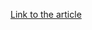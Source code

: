 [Link to the article](https://www.welivesecurity.com/2020/05/13/ramsay-cyberespionage-toolkit-airgapped-networks/)
